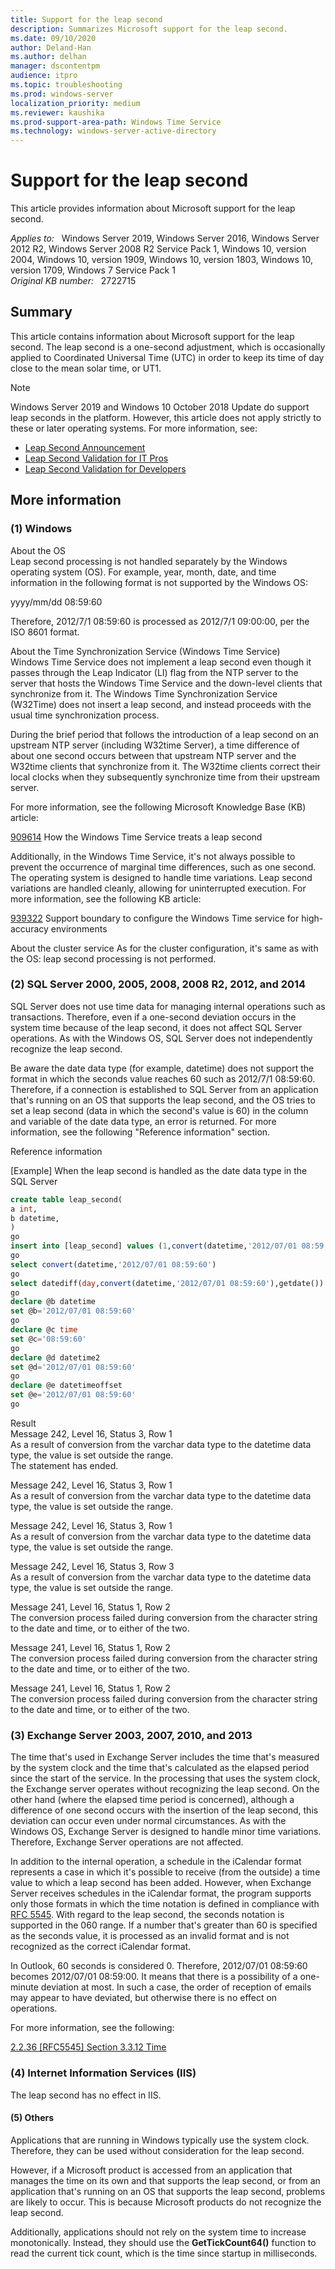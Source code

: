 ```yaml
---
title: Support for the leap second
description: Summarizes Microsoft support for the leap second.
ms.date: 09/10/2020
author: Deland-Han
ms.author: delhan 
manager: dscontentpm
audience: itpro
ms.topic: troubleshooting
ms.prod: windows-server
localization_priority: medium
ms.reviewer: kaushika
ms.prod-support-area-path: Windows Time Service
ms.technology: windows-server-active-directory
---
```

# Support for the leap second

This article provides information about Microsoft support for the leap second.

_Applies to:_ &nbsp; Windows Server 2019, Windows Server 2016, Windows Server 2012 R2, Windows Server 2008 R2 Service Pack 1, Windows 10, version 2004, Windows 10, version 1909, Windows 10, version 1803, Windows 10, version 1709, Windows 7 Service Pack 1  
_Original KB number:_ &nbsp; 2722715

## Summary

This article contains information about Microsoft support for the leap second. The leap second is a one-second adjustment, which is occasionally applied to Coordinated Universal Time (UTC) in order to keep its time of day close to the mean solar time, or UT1.

> [!NOTE]
> Windows Server 2019 and Windows 10 October 2018 Update do support leap seconds in the platform. However, this article does not apply strictly to these or later operating systems. For more information, see:
>  
> - [Leap Second Announcement](https://na01.safelinks.protection.outlook.com/?url=https%3A%2F%2Fblogs.technet.microsoft.com%2Fnetworking%2F2018%2F07%2F18%2Ftop10-ws2019-hatime%2F&data=02%7C01%7Cjarrettr%40microsoft.com%7C94fdbafab8dc4eadbcda08d62a122f02%7C72f988bf86f141af91ab2d7cd011db47%7C1%7C0%7C636742654923783824&sdata=9sRBCKe9Sk3oK7TbgcrF8ZtSsYSsb6C%2FIWqEhLegFkE%3D&reserved=0)  
> - [Leap Second Validation for IT Pros](https://aka.ms/ITPro-LeapSecond)  
> - [Leap Second Validation for Developers](https://aka.ms/Dev-LeapSecond)  

## More information

### (1) Windows

About the OS  
Leap second processing is not handled separately by the Windows operating system (OS). For example, year, month, date, and time information in the following format is not supported by the Windows OS:

yyyy/mm/dd 08:59:60

Therefore, 2012/7/1 08:59:60 is processed as 2012/7/1 09:00:00, per the ISO 8601 format.

About the Time Synchronization Service (Windows Time Service)  
Windows Time Service does not implement a leap second even though it passes through the Leap Indicator (LI) flag from the NTP server to the server that hosts the Windows Time Service and the down-level clients that synchronize from it. The Windows Time Synchronization Service (W32Time) does not insert a leap second, and instead proceeds with the usual time synchronization process.

During the brief period that follows the introduction of a leap second on an upstream NTP server (including W32time Server), a time difference of about one second occurs between that upstream NTP server and the W32time clients that synchronize from it. The W32time clients correct their local clocks when they subsequently synchronize time from their upstream server.

For more information, see the following Microsoft Knowledge Base (KB) article:

[909614](https://support.microsoft.com/help/909614)  How the Windows Time Service treats a leap second

Additionally, in the Windows Time Service, it's not always possible to prevent the occurrence of marginal time differences, such as one second. The operating system is designed to handle time variations. Leap second variations are handled cleanly, allowing for uninterrupted execution. For more information, see the following KB article:

[939322](https://support.microsoft.com/help/939322) Support boundary to configure the Windows Time service for high-accuracy environments

About the cluster service
As for the cluster configuration, it's same as with the OS: leap second processing is not performed.

### (2) SQL Server 2000, 2005, 2008, 2008 R2, 2012, and 2014  

SQL Server does not use time data for managing internal operations such as transactions. Therefore, even if a one-second deviation occurs in the system time because of the leap second, it does not affect SQL Server operations. As with the Windows OS, SQL Server does not independently recognize the leap second.

Be aware the date data type (for example, datetime) does not support the format in which the seconds value reaches 60 such as 2012/7/1 08:59:60. Therefore, if a connection is established to SQL Server from an application that's running on an OS that supports the leap second, and the OS tries to set a leap second (data in which the second's value is 60) in the column and variable of the date data type, an error is returned. For more information, see the following "Reference information" section.

Reference information

[Example] When the leap second is handled as the date data type in the SQL Server

```sql
create table leap_second(
a int,
b datetime,
)
go
insert into [leap_second] values (1,convert(datetime,'2012/07/01 08:59:60'))
go
select convert(datetime,'2012/07/01 08:59:60')
go
select datediff(day,convert(datetime,'2012/07/01 08:59:60'),getdate())
go
declare @b datetime
set @b='2012/07/01 08:59:60'
go
declare @c time
set @c='08:59:60'
go
declare @d datetime2
set @d='2012/07/01 08:59:60'
go
declare @e datetimeoffset 
set @e='2012/07/01 08:59:60'
go
```

Result  
Message 242, Level 16, Status 3, Row 1  
As a result of conversion from the varchar data type to the datetime data type, the value is set outside the range.  
The statement has ended.

Message 242, Level 16, Status 3, Row 1  
As a result of conversion from the varchar data type to the datetime data type, the value is set outside the range.

Message 242, Level 16, Status 3, Row 1  
As a result of conversion from the varchar data type to the datetime data type, the value is set outside the range.

Message 242, Level 16, Status 3, Row 3  
As a result of conversion from the varchar data type to the datetime data type, the value is set outside the range.

Message 241, Level 16, Status 1, Row 2  
The conversion process failed during conversion from the character string to the date and time, or to either of the two.

Message 241, Level 16, Status 1, Row 2  
The conversion process failed during conversion from the character string to the date and time, or to either of the two.

Message 241, Level 16, Status 1, Row 2  
The conversion process failed during conversion from the character string to the date and time, or to either of the two.

### (3) Exchange Server 2003, 2007, 2010, and 2013  

The time that's used in Exchange Server includes the time that's measured by the system clock and the time that's calculated as the elapsed period since the start of the service. In the processing that uses the system clock, the Exchange server operates without recognizing the leap second. On the other hand (where the elapsed time period is concerned), although a difference of one second occurs with the insertion of the leap second, this deviation can occur even under normal circumstances. As with the Windows OS, Exchange Server is designed to handle minor time variations. Therefore, Exchange Server operations are not affected.

In addition to the internal operation, a schedule in the iCalendar format represents a case in which it's possible to receive (from the outside) a time value to which a leap second has been added. However, when Exchange Server receives schedules in the iCalendar format, the program supports only those formats in which the time notation is defined in compliance with [RFC 5545](https://tools.ietf.org/html/rfc5545). With regard to the leap second, the seconds notation is supported in the 060 range. If a number that's greater than 60 is specified as the seconds value, it is processed as an invalid format and is not recognized as the correct iCalendar format.

In Outlook, 60 seconds is considered 0. Therefore, 2012/07/01 08:59:60 becomes 2012/07/01 08:59:00. It means that there is a possibility of a one-minute deviation at most. In such a case, the order of reception of emails may appear to have deviated, but otherwise there is no effect on operations.

For more information, see the following:

[2.2.36 [RFC5545] Section 3.3.12 Time](/openspecs/exchange_standards/ms-stanxical/192c6400-6de5-4308-b794-b1f541b4b823)  

### (4) Internet Information Services (IIS)  

The leap second has no effect in IIS.

#### (5) Others  

Applications that are running in Windows typically use the system clock. Therefore, they can be used without consideration for the leap second.

However, if a Microsoft product is accessed from an application that manages the time on its own and that supports the leap second, or from an application that's running on an OS that supports the leap second, problems are likely to occur. This is because Microsoft products do not recognize the leap second.

Additionally, applications should not rely on the system time to increase monotonically. Instead, they should use the **GetTickCount64()** function to read the current tick count, which is the time since startup in milliseconds.
